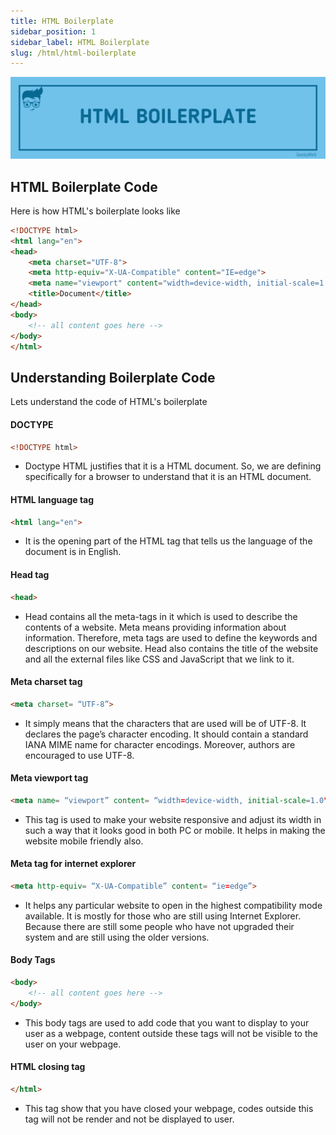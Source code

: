 ```yaml
---
title: HTML Boilerplate
sidebar_position: 1
sidebar_label: HTML Boilerplate
slug: /html/html-boilerplate
---
```


<!-- # HTML Boilerplate -->

![HTML Boilerplate](../../assets/html/html-boilerplate.png)

## HTML Boilerplate Code

Here is how HTML's boilerplate looks like

```html
<!DOCTYPE html>
<html lang="en">
<head>
    <meta charset="UTF-8">
    <meta http-equiv="X-UA-Compatible" content="IE=edge">
    <meta name="viewport" content="width=device-width, initial-scale=1.0">
    <title>Document</title>
</head>
<body>
    <!-- all content goes here -->
</body>
</html>
```

## Understanding Boilerplate Code

Lets understand the code of HTML's boilerplate

#### DOCTYPE
```html 
<!DOCTYPE html>
```
- Doctype HTML justifies that it is a HTML document. So, we are defining specifically for a browser to understand that it is an HTML document.

#### HTML language tag
```html
<html lang="en">
```
- It is the opening part of the HTML tag that tells us the language of the document is in English.

#### Head tag
```html
<head>
```
- Head contains all the meta-tags in it which is used to describe the contents of a website. Meta means providing information about information. Therefore, meta tags are used to define the keywords and descriptions on our website. Head also contains the title of the website and all the external files like CSS and JavaScript that we link to it.

#### Meta charset tag
```html
<meta charset= “UTF-8”>
```
- It simply means that the characters that are used will be of UTF-8. It declares the page’s character encoding. It should contain a standard IANA MIME name for character encodings. Moreover, authors are encouraged to use UTF-8. 

#### Meta viewport tag
```html
<meta name= “viewport” content= “width=device-width, initial-scale=1.0">
```
- This tag is used to make your website responsive and adjust its width in such a way that it looks good in both PC or mobile. It helps in making the website mobile friendly also.

#### Meta tag for internet explorer
```html
<meta http-equiv= “X-UA-Compatible” content= “ie=edge”>
```
- It helps any particular website to open in the highest compatibility mode available. It is mostly for those who are still using Internet Explorer. Because there are still some people who have not upgraded their system and are still using the older versions.

#### Body Tags
```html
<body>
    <!-- all content goes here -->
</body>
```
- This body tags are used to add code that you want to display to your user as a webpage, content outside these tags will not be visible to the user on your webpage.

#### HTML closing tag
```html
</html>
```
- This tag show that you have closed your webpage, codes outside this tag will not be render and not be displayed to user.
